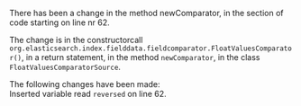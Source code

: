 There has been a change in the method newComparator, in the section of code starting on line nr 62.
  
The change is in the constructorcall ```org.elasticsearch.index.fielddata.fieldcomparator.FloatValuesComparator()```, in a return statement, in the method ```newComparator```, in the class ```FloatValuesComparatorSource```.
  
The following changes have been made:  
Inserted variable read ```reversed``` on line 62.  
